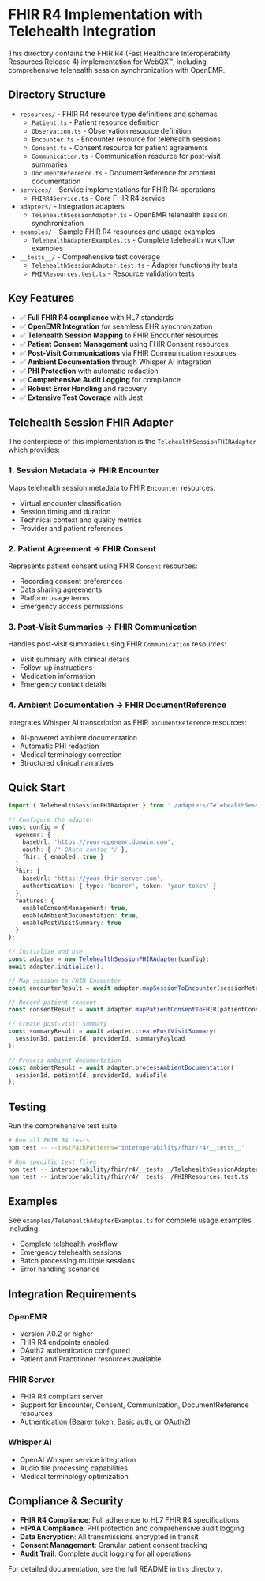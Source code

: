 # FHIR R4 Implementation with Telehealth Integration

This directory contains the FHIR R4 (Fast Healthcare Interoperability Resources Release 4) implementation for WebQX™, including comprehensive telehealth session synchronization with OpenEMR.

## Directory Structure

- `resources/` - FHIR R4 resource type definitions and schemas
  - `Patient.ts` - Patient resource definition
  - `Observation.ts` - Observation resource definition
  - `Encounter.ts` - Encounter resource for telehealth sessions
  - `Consent.ts` - Consent resource for patient agreements
  - `Communication.ts` - Communication resource for post-visit summaries
  - `DocumentReference.ts` - DocumentReference for ambient documentation
- `services/` - Service implementations for FHIR R4 operations
  - `FHIRR4Service.ts` - Core FHIR R4 service
- `adapters/` - Integration adapters
  - `TelehealthSessionAdapter.ts` - OpenEMR telehealth session synchronization
- `examples/` - Sample FHIR R4 resources and usage examples
  - `TelehealthAdapterExamples.ts` - Complete telehealth workflow examples
- `__tests__/` - Comprehensive test coverage
  - `TelehealthSessionAdapter.test.ts` - Adapter functionality tests
  - `FHIRResources.test.ts` - Resource validation tests

## Key Features

- ✅ **Full FHIR R4 compliance** with HL7 standards
- ✅ **OpenEMR Integration** for seamless EHR synchronization
- ✅ **Telehealth Session Mapping** to FHIR Encounter resources
- ✅ **Patient Consent Management** using FHIR Consent resources
- ✅ **Post-Visit Communications** via FHIR Communication resources
- ✅ **Ambient Documentation** through Whisper AI integration
- ✅ **PHI Protection** with automatic redaction
- ✅ **Comprehensive Audit Logging** for compliance
- ✅ **Robust Error Handling** and recovery
- ✅ **Extensive Test Coverage** with Jest

## Telehealth Session FHIR Adapter

The centerpiece of this implementation is the `TelehealthSessionFHIRAdapter` which provides:

### 1. Session Metadata → FHIR Encounter
Maps telehealth session metadata to FHIR `Encounter` resources:
- Virtual encounter classification
- Session timing and duration
- Technical context and quality metrics
- Provider and patient references

### 2. Patient Agreement → FHIR Consent  
Represents patient consent using FHIR `Consent` resources:
- Recording consent preferences
- Data sharing agreements
- Platform usage terms
- Emergency access permissions

### 3. Post-Visit Summaries → FHIR Communication
Handles post-visit summaries using FHIR `Communication` resources:
- Visit summary with clinical details
- Follow-up instructions
- Medication information
- Emergency contact details

### 4. Ambient Documentation → FHIR DocumentReference
Integrates Whisper AI transcription as FHIR `DocumentReference` resources:
- AI-powered ambient documentation
- Automatic PHI redaction
- Medical terminology correction
- Structured clinical narratives

## Quick Start

```typescript
import { TelehealthSessionFHIRAdapter } from './adapters/TelehealthSessionAdapter';

// Configure the adapter
const config = {
  openemr: {
    baseUrl: 'https://your-openemr.domain.com',
    oauth: { /* OAuth config */ },
    fhir: { enabled: true }
  },
  fhir: {
    baseUrl: 'https://your-fhir-server.com',
    authentication: { type: 'bearer', token: 'your-token' }
  },
  features: {
    enableConsentManagement: true,
    enableAmbientDocumentation: true,
    enablePostVisitSummary: true
  }
};

// Initialize and use
const adapter = new TelehealthSessionFHIRAdapter(config);
await adapter.initialize();

// Map session to FHIR Encounter
const encounterResult = await adapter.mapSessionToEncounter(sessionMetadata);

// Record patient consent
const consentResult = await adapter.mapPatientConsentToFHIR(patientConsent);

// Create post-visit summary
const summaryResult = await adapter.createPostVisitSummary(
  sessionId, patientId, providerId, summaryPayload
);

// Process ambient documentation
const ambientResult = await adapter.processAmbientDocumentation(
  sessionId, patientId, providerId, audioFile
);
```

## Testing

Run the comprehensive test suite:

```bash
# Run all FHIR R4 tests
npm test -- --testPathPatterns="interoperability/fhir/r4/__tests__"

# Run specific test files
npm test -- interoperability/fhir/r4/__tests__/TelehealthSessionAdapter.test.ts
npm test -- interoperability/fhir/r4/__tests__/FHIRResources.test.ts
```

## Examples

See `examples/TelehealthAdapterExamples.ts` for complete usage examples including:
- Complete telehealth workflow
- Emergency telehealth sessions  
- Batch processing multiple sessions
- Error handling scenarios

## Integration Requirements

### OpenEMR
- Version 7.0.2 or higher
- FHIR R4 endpoints enabled
- OAuth2 authentication configured
- Patient and Practitioner resources available

### FHIR Server
- FHIR R4 compliant server
- Support for Encounter, Consent, Communication, DocumentReference resources
- Authentication (Bearer token, Basic auth, or OAuth2)

### Whisper AI
- OpenAI Whisper service integration
- Audio file processing capabilities
- Medical terminology optimization

## Compliance & Security

- **FHIR R4 Compliance**: Full adherence to HL7 FHIR R4 specifications
- **HIPAA Compliance**: PHI protection and comprehensive audit logging
- **Data Encryption**: All transmissions encrypted in transit
- **Consent Management**: Granular patient consent tracking
- **Audit Trail**: Complete audit logging for all operations

For detailed documentation, see the full README in this directory.